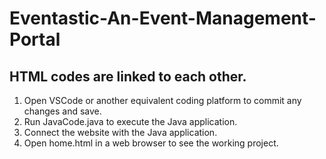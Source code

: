 # Eventastic-An-Event-Management-Portal

## HTML codes are linked to each other.
1. Open VSCode or another equivalent coding platform to commit any changes and save.
2. Run JavaCode.java to execute the Java application.
3. Connect the website with the Java application.
4. Open home.html in a web browser to see the working project.
